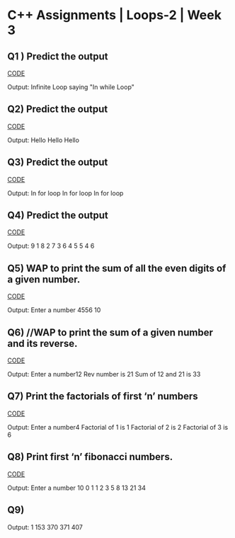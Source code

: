 # C++ Assignments | Loops-2 | Week 3

## Q1 ) Predict the output
[CODE]()

Output:
Infinite Loop saying "In while Loop"

## Q2) Predict the output
[CODE]()

Output:
Hello
Hello
Hello

## Q3) Predict the output
[CODE]()

Output:
In for loop
In for loop
In for loop


## Q4) Predict the output
[CODE]()

Output:
9 1
8 2
7 3
6 4
5 5
4 6

## Q5) WAP to print the sum of all the even digits of a given number.
[CODE]()

Output:
Enter a number  4556
10

## Q6)  //WAP to print the sum of a given number and its reverse.
[CODE]()

Output:
Enter a number12
Rev number is 21
Sum of 12 and 21 is 33

## Q7) Print the factorials of first ‘n’ numbers
[CODE]()

Output:
Enter a number4
Factorial of 1 is 1
Factorial of 2 is 2
Factorial of 3 is 6

## Q8) Print first ‘n’ fibonacci numbers.
[CODE]()

Output:
Enter a number  10
0 1 1 2 3 5 8 13 21 34

## Q9) 

Output:
1
153
370
371
407
